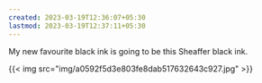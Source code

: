 ```yaml
---
created: 2023-03-19T12:36:07+05:30
lastmod: 2023-03-19T12:37:11+05:30
---
```


My new favourite black ink is going to be this Sheaffer black ink.

{{< img src="img/a0592f5d3e803fe8dab517632643c927.jpg" >}}
